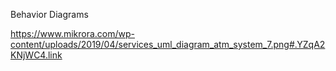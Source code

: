 Behavior Diagrams


https://www.mikrora.com/wp-content/uploads/2019/04/services_uml_diagram_atm_system_7.png#.YZqA2KNjWC4.link
